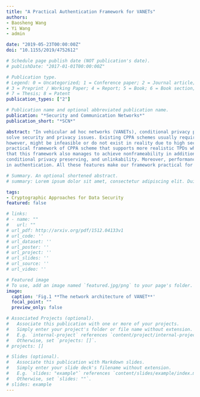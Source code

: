 ```yaml
---
title: "A Practical Authentication Framework for VANETs"
authors:
- Baosheng Wang
- Yi Wang
- admin

date: "2019-05-23T00:00:00Z"
doi: "10.1155/2019/4752612"

# Schedule page publish date (NOT publication's date).
# publishDate: "2017-01-01T00:00:00Z"

# Publication type.
# Legend: 0 = Uncategorized; 1 = Conference paper; 2 = Journal article;
# 3 = Preprint / Working Paper; 4 = Report; 5 = Book; 6 = Book section;
# 7 = Thesis; 8 = Patent
publication_types: ["2"]

# Publication name and optional abbreviated publication name.
publication: "*Security and Communication Networks*"
publication_short: "*SCN*"

abstract: "In vehicular ad hoc networks (VANETs), conditional privacy preserving authentication (CPPA) scheme is widely deployed to
solve security and privacy issues. Existing CPPA schemes usually require ideal tamper-proof devices (TPDs) on vehicles which,
however, might be infeasible or do not exist in reality due to high security requirements. To address this problem, we propose a
practical framework of CPPA scheme that supports more realistic TPDs which are less secure correspondingly. We demonstrate
that this framework also manages to achieve nonframeability in addition to other security objectives including nonrepudiation,
conditional privacy preserving, and unlinkability. Moreover, performance analysis shows that our framework has better efficiency
in authentication. All these features make our framework practical for VANETs."

# Summary. An optional shortened abstract.
# summary: Lorem ipsum dolor sit amet, consectetur adipiscing elit. Duis posuere tellus ac convallis placerat. Proin tincidunt magna sed ex sollicitudin condimentum.

tags:
- Cryptographic Approaches for Data Security
featured: false

# links:
# - name: ""
#   url: ""
# url_pdf: http://arxiv.org/pdf/1512.04133v1
# url_code: ''
# url_dataset: ''
# url_poster: ''
# url_project: ''
# url_slides: ''
# url_source: ''
# url_video: ''

# Featured image
# To use, add an image named `featured.jpg/png` to your page's folder. 
image:
  caption: 'Fig.1 **The network architecture of VANET**'
  focal_point: ""
  preview_only: false

# Associated Projects (optional).
#   Associate this publication with one or more of your projects.
#   Simply enter your project's folder or file name without extension.
#   E.g. `internal-project` references `content/project/internal-project/index.md`.
#   Otherwise, set `projects: []`.
# projects: []

# Slides (optional).
#   Associate this publication with Markdown slides.
#   Simply enter your slide deck's filename without extension.
#   E.g. `slides: "example"` references `content/slides/example/index.md`.
#   Otherwise, set `slides: ""`.
# slides: example
---
```



